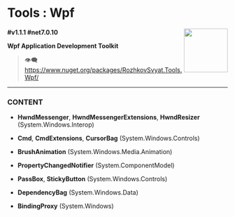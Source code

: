 # Tools : Wpf

<img align="right" width="100" height="100" src="https://github.com/rozhkovsvyat/Tools.RecipeFactory/assets/71471748/ba1a969f-e54f-46d5-8f7f-70aa6434e063">

**#v1.1.1 #net7.0.10**

**Wpf Application Development Toolkit**

> :eye_speech_bubble: https://www.nuget.org/packages/RozhkovSvyat.Tools.Wpf/

---

### CONTENT

* **HwndMessenger**, **HwndMessengerExtensions**, **HwndResizer** (System.Windows.Interop)

* **Cmd**, **CmdExtensions**, **CursorBag** (System.Windows.Controls)
  
* **BrushAnimation** (System.Windows.Media.Animation)
  
* **PropertyChangedNotifier** (System.ComponentModel)

* **PassBox**, **StickyButton** (System.Windows.Controls)
  
* **DependencyBag** (System.Windows.Data)
  
* **BindingProxy** (System.Windows)
